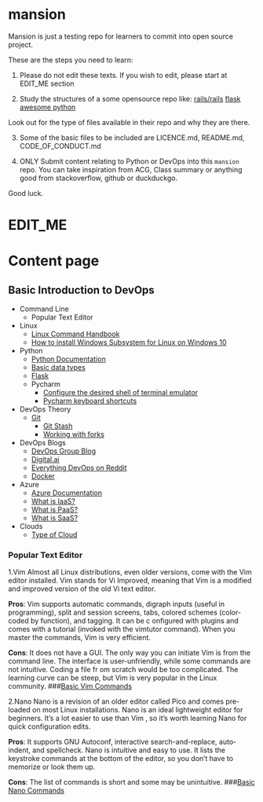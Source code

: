 # mansion

Mansion is just a testing repo for learners to commit into open source project.

These are the steps you need to learn:

1. Please do not edit these texts. If you wish to edit, please start at EDIT_ME section

2. Study the structures of a some opensource repo like:
[rails/rails](https://github.com/rails/rails)
[flask](https://github.com/pallets/flask)
[awesome python](https://github.com/vinta/awesome-python)

Look out for the type of files available in their repo and why they are there.

3. Some of the basic files to be included are LICENCE.md, README.md, CODE_OF_CONDUCT.md

4. ONLY Submit content relating to Python or DevOps into this `mansion` repo. You can take inspiration from ACG, Class summary or anything good from stackoverflow, github or duckduckgo.

Good luck.

# EDIT_ME

# Content page

## Basic Introduction to DevOps

- Command Line
  - Popular Text Editor
- Linux
  - [Linux Command Handbook](https://www.freecodecamp.org/news/the-linux-commands-handbook/)
  - [How to install Windows Subsystem for Linux on Windows 10](https://www.windowscentral.com/install-windows-subsystem-linux-windows-10)
- Python
  - [Python Documentation](https://www.python.org/doc/)
  - [Basic data types](https://realpython.com/python-data-types/)
  - [Flask](https://flask.palletsprojects.com/en/1.1.x/)
  - Pycharm
    - [Configure the desired shell of terminal emulator](https://www.jetbrains.com/help/pycharm/terminal-emulator.html#configure-the-terminal-emulator)
    - [Pycharm keyboard shortcuts](https://www.jetbrains.com/help/pycharm/mastering-keyboard-shortcuts.html)
- DevOps Theory
  - [Git](https://git-scm.com/docs)
    - [Git Stash](https://www.atlassian.com/git/tutorials/saving-changes/git-stash)
    - [Working with forks](https://docs.github.com/en/github/collaborating-with-issues-and-pull-requests/working-with-forks)
- DevOps Blogs
  - [DevOps Group Blog](https://www.devopsgroup.com/blog/)
  - [Digital.ai](https://digital.ai/catalyst-blog)
  - [Everything DevOps on Reddit](https://www.reddit.com/r/devops/)
  - [Docker](https://docs.docker.com/get-started/overview/)
- Azure
  - [Azure Documentation](https://docs.microsoft.com/en-us/azure/?product=featured)
  - [What is IaaS?](https://azure.microsoft.com/en-us/overview/what-is-iaas/)
  - [What is PaaS?](https://azure.microsoft.com/en-us/overview/what-is-paas/)
  - [What is SaaS?](https://azure.microsoft.com/en-us/overview/what-is-saas/)
- Clouds
  - [Type of Cloud](https://www.bmc.com/blogs/saas-vs-paas-vs-iaas-whats-the-difference-and-how-to-choose/)

### Popular Text Editor
  1.Vim
  Almost all Linux distributions, even older versions, come with the Vim editor installed. Vim stands for Vi Improved, meaning that Vim is a modified and improved version of the old Vi   text editor.

  **Pros**: Vim supports automatic commands, digraph inputs (useful in programming), split and session screens, tabs, colored schemes (color-coded by function), and tagging. It can be c onfigured with plugins and comes with a tutorial (invoked with the vimtutor command). When you master the commands, Vim is very efficient.

  **Cons**: It does not have a GUI. The only way you can initiate Vim is from the command line. The interface is user-unfriendly, while some commands are not intuitive. Coding a file fr om scratch would be too complicated. The learning curve can be steep, but Vim is very popular in the Linux community.
  ###[Basic Vim Commands](https://coderwall.com/p/adv71w/basic-vim-commands-for-getting-started)

 2.Nano
 Nano is a revision of an older editor called Pico and comes pre-loaded on most Linux installations. Nano is an ideal lightweight editor for beginners. It’s a lot easier to use than Vim , so it’s worth learning Nano for quick configuration edits.

 **Pros**: It supports GNU Autoconf, interactive search-and-replace, auto-indent, and spellcheck. Nano is intuitive and easy to use. It lists the keystroke commands at the bottom of the editor, so you don’t have to memorize or look them up.

 **Cons**: The list of commands is short and some may be unintuitive.
 ###[Basic Nano Commands](https://www.nano-editor.org/dist/latest/cheatsheet.html)



